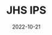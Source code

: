 ---
slug: "jhsIps"
date: "2022-10-21"
title: "JHS IPS"
tm: "21 Oktober 2022"
contact: "Alexander Edbert Halim (085716645950), Id Line: happybanana337|Karen Clementine Sunaryo (087814102005), Id Line: hyn6870m"
---